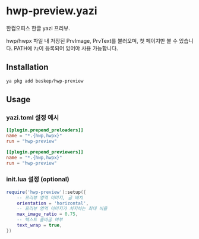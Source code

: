 # hwp-preview.yazi

한컴오피스 한글 yazi 프리뷰.

hwp/hwpx 파일 내 저장된 PrvImage, PrvText를 불러오며, 첫 페이지만 볼 수 있습니다.
PATH에 `7z`이 등록되어 있어야 사용 가능합니다.

## Installation

```sh
ya pkg add beskep/hwp-preview
```

## Usage

### yazi.toml 설정 예시

```toml
[[plugin.prepend_preloaders]]
name = "*.{hwp,hwpx}"
run = "hwp-preview"

[[plugin.prepend_previewers]]
name = "*.{hwp,hwpx}"
run = "hwp-preview"
```

### init.lua 설정 (optional)

```lua
require('hwp-preview'):setup({
    -- 프리뷰 영역 이미지, 글 배치
    orientation = 'horizontal',
    -- 프리뷰 영역 이미지가 차지하는 최대 비율
    max_image_ratio = 0.75,
    -- 텍스트 줄바꿈 여부
    text_wrap = true,
})
```
